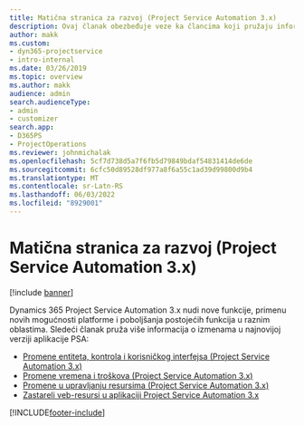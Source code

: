 ```yaml
---
title: Matična stranica za razvoj (Project Service Automation 3.x)
description: Ovaj članak obezbeđuje veze ka člancima koji pružaju informacije o razvoju aplikacije Dynamics 365 Project Service Automation (PSA) verzije 3.x.
author: makk
ms.custom:
- dyn365-projectservice
- intro-internal
ms.date: 03/26/2019
ms.topic: overview
ms.author: makk
audience: admin
search.audienceType:
- admin
- customizer
search.app:
- D365PS
- ProjectOperations
ms.reviewer: johnmichalak
ms.openlocfilehash: 5cf7d738d5a7f6fb5d79849bdaf54831414de6de
ms.sourcegitcommit: 6cfc50d89528df977a8f6a55c1ad39d99800d9b4
ms.translationtype: MT
ms.contentlocale: sr-Latn-RS
ms.lasthandoff: 06/03/2022
ms.locfileid: "8929001"
---
```

# <a name="development-home-page-project-service-automation-3x"></a>Matična stranica za razvoj (Project Service Automation 3.x)

[!include [banner](../../includes/psa-now-project-operations.md)]

Dynamics 365 Project Service Automation 3.x nudi nove funkcije, primenu novih mogućnosti platforme i poboljšanja postojećih funkcija u raznim oblastima. Sledeći članak pruža više informacija o izmenama u najnovijoj verziji aplikacije PSA:

- [Promene entiteta, kontrola i korisničkog interfejsa (Project Service Automation 3.x)](../developer-guides/entity-changes-v3.x.md)
- [Promene vremena i troškova (Project Service Automation 3.x)](../developer-guides/time-expense-changes-v3.x.md)
- [Promene u upravljanju resursima (Project Service Automation 3.x)](../developer-guides/resource-management-changes-v3.x.md)
- [Zastareli veb-resursi u aplikaciji Project Service Automation 3.x](../developer-guides/web-resources-deprecated-v3.x.md)


[!INCLUDE[footer-include](../../includes/footer-banner.md)]
